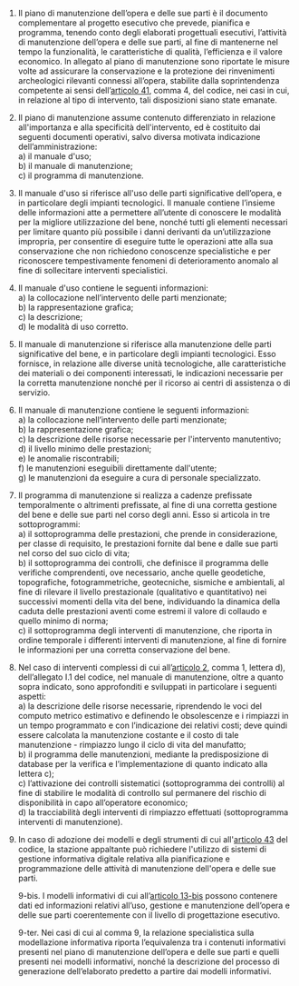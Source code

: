 1. Il piano di manutenzione dell’opera e delle sue parti è il documento complementare al progetto esecutivo che prevede, pianifica e programma, tenendo conto degli elaborati progettuali esecutivi, l’attività di manutenzione dell’opera e delle sue parti, al fine di mantenerne nel tempo la funzionalità, le caratteristiche di qualità, l’efficienza e il valore economico. In allegato al piano di manutenzione sono riportate le misure volte ad assicurare la conservazione e la protezione dei rinvenimenti archeologici rilevanti connessi all’opera, stabilite dalla soprintendenza competente ai sensi dell’[articolo 41](/index.html?article=articolo-41&version=2), comma 4, del codice, nei casi in cui, in relazione al tipo di intervento, tali disposizioni siano state emanate.

2. Il piano di manutenzione assume contenuto differenziato in relazione all'importanza e alla specificità dell'intervento, ed è costituito dai seguenti documenti operativi, salvo diversa motivata indicazione dell’amministrazione:<br>a) il manuale d'uso;<br>b) il manuale di manutenzione;<br>c) il programma di manutenzione.

3. Il manuale d'uso si riferisce all'uso delle parti significative dell’opera, e in particolare degli impianti tecnologici. Il manuale contiene l’insieme delle informazioni atte a permettere all’utente di conoscere le modalità per la migliore utilizzazione del bene, nonché tutti gli elementi necessari per limitare quanto più possibile i danni derivanti da un’utilizzazione impropria, per consentire di eseguire tutte le operazioni atte alla sua conservazione che non richiedono conoscenze specialistiche e per riconoscere tempestivamente fenomeni di deterioramento anomalo al fine di sollecitare interventi specialistici.

4. Il manuale d'uso contiene le seguenti informazioni:<br>a) la collocazione nell’intervento delle parti menzionate;<br>b) la rappresentazione grafica;<br>c) la descrizione;<br>d) le modalità di uso corretto.

5. Il manuale di manutenzione si riferisce alla manutenzione delle parti significative del bene, e in particolare degli impianti tecnologici. Esso fornisce, in relazione alle diverse unità tecnologiche, alle caratteristiche dei materiali o dei componenti interessati, le indicazioni necessarie per la corretta manutenzione nonché per il ricorso ai centri di assistenza o di servizio.

6. Il manuale di manutenzione contiene le seguenti informazioni:<br>a) la collocazione nell’intervento delle parti menzionate;<br>b) la rappresentazione grafica;<br>c) la descrizione delle risorse necessarie per l'intervento manutentivo;<br>d) il livello minimo delle prestazioni;<br>e) le anomalie riscontrabili;<br>f) le manutenzioni eseguibili direttamente dall'utente;<br>g) le manutenzioni da eseguire a cura di personale specializzato.

7. Il programma di manutenzione si realizza a cadenze prefissate temporalmente o altrimenti prefissate, al fine di una corretta gestione del bene e delle sue parti nel corso degli anni. Esso si articola in tre sottoprogrammi:<br>a) il sottoprogramma delle prestazioni, che prende in considerazione, per classe di requisito, le prestazioni fornite dal bene e dalle sue parti nel corso del suo ciclo di vita;<br>b) il sottoprogramma dei controlli, che definisce il programma delle verifiche comprendenti, ove necessario, anche quelle geodetiche, topografiche, fotogrammetriche, geotecniche, sismiche e ambientali, al fine di rilevare il livello prestazionale (qualitativo e quantitativo) nei successivi momenti della vita del bene, individuando la dinamica della caduta delle prestazioni aventi come estremi il valore di collaudo e quello minimo di norma;<br>c) il sottoprogramma degli interventi di manutenzione, che riporta in ordine temporale i differenti interventi di manutenzione, al fine di fornire le informazioni per una corretta conservazione del bene.

8. Nel caso di interventi complessi di cui all’[articolo 2](/index.html?article=allegato-1.1-articolo-2&version=2), comma 1, lettera d), dell’allegato I.1 del codice, nel manuale di manutenzione, oltre a quanto sopra indicato, sono approfonditi e sviluppati in particolare i seguenti aspetti:<br>a) la descrizione delle risorse necessarie, riprendendo le voci del computo metrico estimativo e definendo le obsolescenze e i rimpiazzi in un tempo programmato e con l’indicazione dei relativi costi; deve quindi essere calcolata la manutenzione costante e il costo di tale manutenzione - rimpiazzo lungo il ciclo di vita del manufatto;<br>b) il programma delle manutenzioni, mediante la predisposizione di database per la verifica e l’implementazione di quanto indicato alla lettera c);<br>c) l’attivazione dei controlli sistematici (sottoprogramma dei controlli) al fine di stabilire le modalità di controllo sul permanere del rischio di disponibilità in capo all’operatore economico;<br>d) la tracciabilità degli interventi di rimpiazzo effettuati (sottoprogramma interventi di manutenzione).

9. In caso di adozione dei modelli e degli strumenti di cui all'[articolo 43](/index.html?article=articolo-43&version=2) del codice, la stazione appaltante può richiedere l'utilizzo di sistemi di gestione informativa digitale relativa alla pianificazione e programmazione delle attività di manutenzione dell'opera e delle sue parti.

   9-bis. I modelli informativi di cui all’[articolo 13-bis](/index.html?article=allegato-1.7-articolo-13bis&version=2) possono contenere dati ed informazioni relativi all’uso, gestione e manutenzione dell’opera e delle sue parti coerentemente con il livello di progettazione esecutivo. 

   9-ter. Nei casi di cui al comma 9, la relazione specialistica sulla modellazione informativa riporta l’equivalenza tra i contenuti informativi presenti nel piano di manutenzione dell’opera e delle sue parti e quelli presenti nei modelli informativi, nonché la descrizione del processo di generazione dell’elaborato predetto a partire dai modelli informativi.
